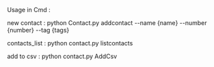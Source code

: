 Usage in Cmd :

new contact : python Contact.py addcontact --name {name} --number {number} --tag {tags}

contacts_list : python contact.py listcontacts

add to csv : python contact.py AddCsv
